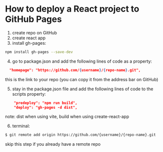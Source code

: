 # How to deploy a React project to GitHub Pages

1. create repo on GitHub
2. create react app
3. install gh-pages:

```bash
npm install gh-pages --save-dev
```

4. go to package.json and add the following lines of code as a property:

```json
  "homepage": "https://github.com/{username}/{repo-name}.git",
```

this is the link to your repo (you can copy it from the address bar on GitHub)

5. stay in the package.json file and add the following lines of code to the scripts property:

```json
    "predeploy": "npm run build",
    "deploy": "gh-pages -d dist",
```

note: dist when using vite, build when using create-react-app

6. terminal: 

```bash
$ git remote add origin https://github.com/{username}/{repo-name}.git
```

skip this step if you already have a remote repo

